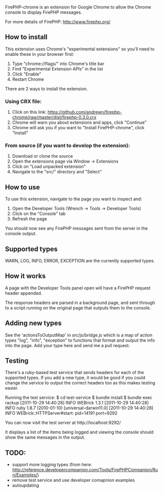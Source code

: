 
FirePHP-chrome is an extension for Google Chrome to allow the Chrome console to display FirePHP messages. 

For more details of FirePHP: 
  http://www.firephp.org/

How to install
--------------
This extension uses Chrome's "experimental extensions" so you'll need to enable these in your browser first:
1. Type "chrome://flags/" into Chrome's title bar
2. Find "Experimental Extension APIs" in the list
3. Click "Enable"
4. Restart Chrome

There are 2 ways to install the extension. 

### Using CRX file:
1. Click on this link: 
   https://github.com/andrewn/firephp-chrome/raw/master/dist/firephp-0.3.0.crx
2. Chrome will warn you about extensions and apps, click "Continue"
3. Chrome will ask you if you want to "Install FirePHP-chrome", click "Install"

### From source (if you want to develop the extension):
1. Download or clone the source
2. Open the extensions page via Window -> Extensions
3. Click on "Load unpacked extension"
4. Navigate to the "src/" directory and "Select"

How to use
----------
To use this extension, navigate to the page you want to inspect and:
1. Open the Developer Tools (Wrench -> Tools -> Developer Tools)
2. Click on the "Console" tab
3. Refresh the page

You should now see any FirePHP messages sent from the server in the console output.

Supported types
---------------
WARN, LOG, INFO, ERROR, EXCEPTION are the currently supported types.

How it works
------------
A page with the Developer Tools panel open will have a FirePHP request header appended.

The response headers are parsed in a background page, and sent through to a script running on the original page that outputs them to the console.

Adding new types
----------------
See the 'actionsToOutputMap' in src/js/bridge.js which is a map of action types "log", "info", "exception" to functions that format and output the info into the page. Add your type here and send me a pull request.

Testing
-------
There's a ruby-based test service that sends headers for each of the supported types. If you add a new type, it would be good if you could change the service to output the correct headers too as this makes testing easier.

Running the test service:
 $ cd test-service
 $ bundle install
 $ bundle exec rackup
 [2011-10-29 14:40:28] INFO  WEBrick 1.3.1
 [2011-10-29 14:40:28] INFO  ruby 1.8.7 (2010-01-10) [universal-darwin11.0]
 [2011-10-29 14:40:28] INFO  WEBrick::HTTPServer#start: pid=14191 port=9292

You can now visit the test server at http://localhost:9292/

It displays a list of the items being logged and viewing the console should show the same messages in the output.

TODO:
----
- support more logging types (from here: http://reference.developercompanion.com/Tools/FirePHPCompanion/Run/Examples/)
- remove test service and use developer comapnion examples
- autoupdating
